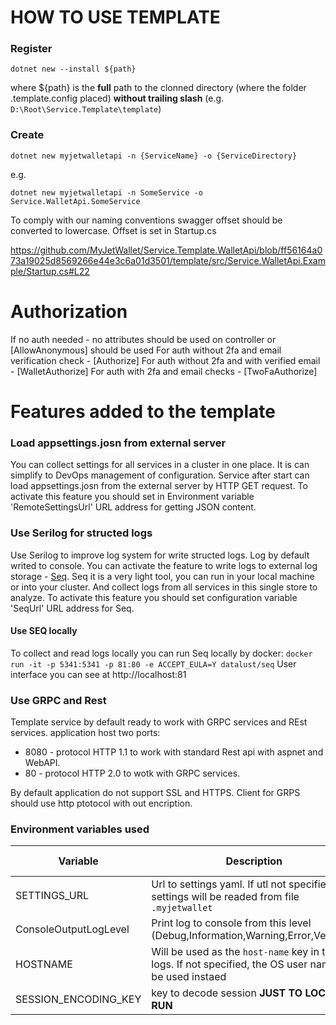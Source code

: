 
# HOW TO USE TEMPLATE

### Register 
`
dotnet new --install ${path}
`

where ${path} is the **full** path to the clonned directory (where the folder .template.config placed) **without trailing slash** (e.g. `D:\Root\Service.Template\template`)

### Create

`
dotnet new myjetwalletapi -n {ServiceName} -o {ServiceDirectory}
`

e.g.

`
dotnet new myjetwalletapi -n SomeService -o Service.WalletApi.SomeService
`

To comply with our naming conventions swagger offset should be converted to lowercase. Offset is set in Startup.cs

https://github.com/MyJetWallet/Service.Template.WalletApi/blob/ff56164a073a19025d8569266e44e3c6a01d3501/template/src/Service.WalletApi.Example/Startup.cs#L22

# Authorization
If no auth needed - no attributes should be used on controller or [AllowAnonymous] should be used
For auth without 2fa and email verification check - [Authorize]
For auth without 2fa and with verified email - [WalletAuthorize]
For auth with 2fa and email checks - [TwoFaAuthorize]

# Features added to the template

### Load appsettings.josn from external server
You can collect settings for all services in a cluster in one place. It is can simplify to DevOps management of configuration.
Service after start can load appsettings.josn from the external server by HTTP GET request.
To activate this feature you should set in Environment variable 'RemoteSettingsUrl' URL address for getting JSON content.

### Use Serilog for structed logs
Use Serilog to improve log system for write structed logs. 
Log by default writed to console.
You can activate the feature to write logs to external log storage - [Seq](https://datalust.co/seq). Seq it is a very light tool, you can run in your local machine or into your cluster. And collect logs from all services in this single store to analyze.
To activate this feature you should set configuration variable 'SeqUrl' URL address for Seq.

#### Use SEQ locally
To collect and read logs locally you can run Seq locally by docker:
`
docker run -it -p 5341:5341 -p 81:80 -e ACCEPT_EULA=Y datalust/seq
`
User interface you can see at http://localhost:81


### Use GRPC and Rest
Template service by default ready to work with GRPC services and REst services. application host two ports:
* 8080 - protocol HTTP 1.1 to work with standard Rest api with aspnet and WebAPI.
* 80 - protocol HTTP 2.0 to wotk with GRPC services.

By default application do not support SSL and HTTPS. Client for GRPS should use http ptotocol with out encription.

### Environment variables used
|Variable| Description                                                                                              | Required |Default value|
|-------|----------------------------------------------------------------------------------------------------------|----------|-------|
|SETTINGS_URL| Url to settings yaml. If utl not specified then settings will be readed from file `.myjetwallet`         | no       |null|
|ConsoleOutputLogLevel| Print log to console from this level (Debug,Information,Warning,Error,Verbose)                           | no       |null|
|HOSTNAME| Will be used as the `host-name` key in the logs. If not specified, the OS user name will be used instaed | no       |`null`|
|SESSION_ENCODING_KEY| key to decode session **JUST TO LOCAL RUN**                                                              | yes      ||
 


